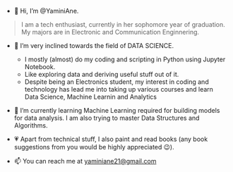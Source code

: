
- 👋 Hi, I’m @YaminiAne.
> I am a tech enthusiast, currently in her sophomore year of graduation.
> My majors are in Electronic and Communication Enginnering.

- 👀 I’m very inclined towards the field of DATA SCIENCE.
  * I mostly (almost) do my coding and scripting in Python using Jupyter Notebook. 
  * Like exploring data and deriving useful stuff out of it. 
  * Despite being an Electronics student, my interest in coding and technology has lead me into taking up various courses and learn Data Science, Machine Learnin and Analytics
- 🌱 I’m currently learning Machine Learning required for building models for data analysis. 
I am also trying to master Data Structures and Algorithms.


- 💗 Apart from technical stuff, I also paint and read books (any book suggestions from you would be highly appreciated 😉).

- 📫 You can reach me at yaminiane21@gmail.com
<!---
YaminiAne/YaminiAne is a ✨ special ✨ repository because its `README.md` (this file) appears on your GitHub profile.
You can click the Preview link to take a look at your changes.
--->
